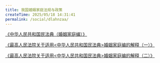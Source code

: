 ```yaml
---
title: 我国婚姻家庭法规与政策
createTime: 2025/05/18 14:31:41
permalink: /social/dlahnzaa/
---
```

[《中华人民共和国民法典（婚姻家庭编）》](https://law.iglooblog.top/civillaw/5.html)

[《最高人民法院关于适用<中华人民共和国民法典>婚姻家庭编的解释（一）》](https://law.iglooblog.top/explain/1.1.html)

[《最高人民法院关于适用<中华人民共和国民法典>婚姻家庭编的解释（二）》](https://law.iglooblog.top/explain/1.2.html)

